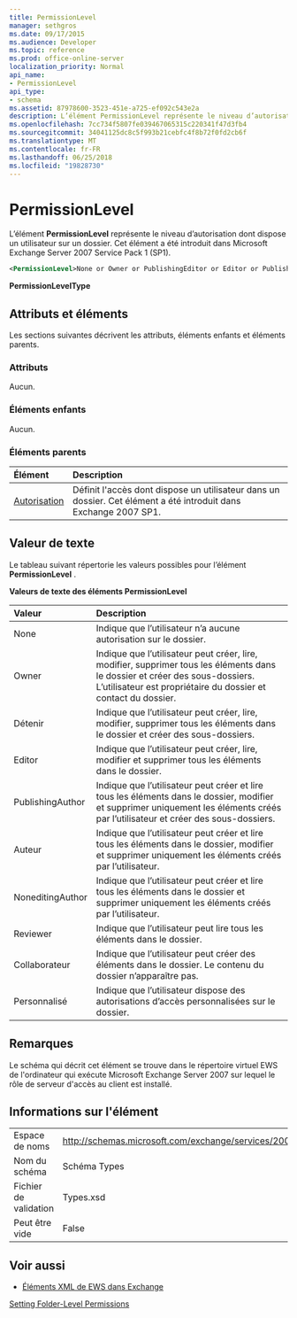 ```yaml
---
title: PermissionLevel
manager: sethgros
ms.date: 09/17/2015
ms.audience: Developer
ms.topic: reference
ms.prod: office-online-server
localization_priority: Normal
api_name:
- PermissionLevel
api_type:
- schema
ms.assetid: 87978600-3523-451e-a725-ef092c543e2a
description: L’élément PermissionLevel représente le niveau d’autorisation dont dispose un utilisateur sur un dossier. Cet élément a été introduit dans Microsoft Exchange Server 2007 Service Pack 1 (SP1).
ms.openlocfilehash: 7cc734f5807fe039467065315c220341f47d3fb4
ms.sourcegitcommit: 34041125dc8c5f993b21cebfc4f8b72f0fd2cb6f
ms.translationtype: MT
ms.contentlocale: fr-FR
ms.lasthandoff: 06/25/2018
ms.locfileid: "19828730"
---
```

# <a name="permissionlevel"></a>PermissionLevel

L’élément **PermissionLevel** représente le niveau d’autorisation dont dispose un utilisateur sur un dossier. Cet élément a été introduit dans Microsoft Exchange Server 2007 Service Pack 1 (SP1). 
  
```xml
<PermissionLevel>None or Owner or PublishingEditor or Editor or PublishingAuthor or Author or NoneditingAuthor or Reviewer or Contributor or Custom</PermissionLevel>
```

 **PermissionLevelType**
## <a name="attributes-and-elements"></a>Attributs et éléments

Les sections suivantes décrivent les attributs, éléments enfants et éléments parents.
  
### <a name="attributes"></a>Attributs

Aucun.
  
### <a name="child-elements"></a>Éléments enfants

Aucun.
  
### <a name="parent-elements"></a>Éléments parents

|**Élément**|**Description**|
|:-----|:-----|
|[Autorisation](permission.md) <br/> |Définit l'accès dont dispose un utilisateur dans un dossier. Cet élément a été introduit dans Exchange 2007 SP1.  <br/> |
   
## <a name="text-value"></a>Valeur de texte

Le tableau suivant répertorie les valeurs possibles pour l’élément **PermissionLevel** . 
  
**Valeurs de texte des éléments PermissionLevel**

|**Valeur**|**Description**|
|:-----|:-----|
|None  <br/> |Indique que l’utilisateur n’a aucune autorisation sur le dossier.  <br/> |
|Owner  <br/> |Indique que l’utilisateur peut créer, lire, modifier, supprimer tous les éléments dans le dossier et créer des sous-dossiers. L’utilisateur est propriétaire du dossier et contact du dossier.  <br/> |
|Détenir  <br/> |Indique que l’utilisateur peut créer, lire, modifier, supprimer tous les éléments dans le dossier et créer des sous-dossiers.  <br/> |
|Editor  <br/> |Indique que l’utilisateur peut créer, lire, modifier et supprimer tous les éléments dans le dossier.  <br/> |
|PublishingAuthor  <br/> |Indique que l’utilisateur peut créer et lire tous les éléments dans le dossier, modifier et supprimer uniquement les éléments créés par l’utilisateur et créer des sous-dossiers.  <br/> |
|Auteur  <br/> |Indique que l’utilisateur peut créer et lire tous les éléments dans le dossier, modifier et supprimer uniquement les éléments créés par l’utilisateur.  <br/> |
|NoneditingAuthor  <br/> |Indique que l’utilisateur peut créer et lire tous les éléments dans le dossier et supprimer uniquement les éléments créés par l’utilisateur.  <br/> |
|Reviewer  <br/> |Indique que l’utilisateur peut lire tous les éléments dans le dossier.  <br/> |
|Collaborateur  <br/> |Indique que l’utilisateur peut créer des éléments dans le dossier. Le contenu du dossier n’apparaître pas.  <br/> |
|Personnalisé  <br/> |Indique que l’utilisateur dispose des autorisations d’accès personnalisées sur le dossier.  <br/> |
   
## <a name="remarks"></a>Remarques

Le schéma qui décrit cet élément se trouve dans le répertoire virtuel EWS de l'ordinateur qui exécute Microsoft Exchange Server 2007 sur lequel le rôle de serveur d'accès au client est installé.
  
## <a name="element-information"></a>Informations sur l'élément

|||
|:-----|:-----|
|Espace de noms  <br/> |http://schemas.microsoft.com/exchange/services/2006/types  <br/> |
|Nom du schéma  <br/> |Schéma Types  <br/> |
|Fichier de validation  <br/> |Types.xsd  <br/> |
|Peut être vide  <br/> |False  <br/> |
   
## <a name="see-also"></a>Voir aussi



- [Éléments XML de EWS dans Exchange](ews-xml-elements-in-exchange.md)


[Setting Folder-Level Permissions](http://msdn.microsoft.com/library/c7530e86-5112-401c-b10a-9c054ae59f07%28Office.15%29.aspx)

